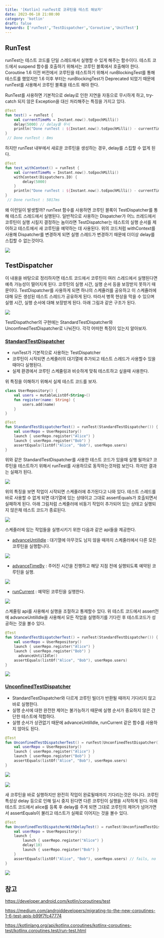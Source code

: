 ```yaml
---
title: '[Kotlin] runTest로 코루틴을 테스트 해보자'
date: 2023-06-18 21:00:00
category: 'kotlin'
draft: false
keywords: ['runTest','TestDispatcher','Coroutine','UnitTest']
---
```


## RunTest
runTest는 테스트 코드를 단일 스레드에서 실행할 수 있게 해주는 함수이다.
테스트 코드에서 suspend 함수를 호출하기 위해서는 코루틴 블록에서 호출해야 한다.
Coroutine 1.6 이전 버전에서 코루틴을 테스트하기 위해서 runBlockingTest를 통해 테스트를 했었지만 1.6 이후 부터는 runBlockingTest가 Deprecated 되었기 때문에 runTest를 사용해서 코루틴 블록을 테스트 해야 한다.

RunTest를 사용하면 기본적으로 delay로 인한 지연을 자동으로 무시하게 하고, try-catch 되지 않은 Exception을 대신 처리해주는 특징을 가지고 있다.

```kotlin
@Test
fun test() = runTest {
    val currentTimeMs = Instant.now().toEpochMilli()
    delay(5000) // delay를 무시
    println("Done runTest : ${Instant.now().toEpochMilli() - currentTimeMs}ms")
}
 // Done runTest : 8ms
```

하지만 runTest 내부에서 새로운 코루틴을 생성하는 경우, delay를 스킵할 수 없게 된다.

```kotlin
@Test
fun test_withContext() = runTest {
    val currentTimeMs = Instant.now().toEpochMilli()
    withContext(Dispatchers.IO) {
        delay(5000)
    }
    println("Done runTest : ${Instant.now().toEpochMilli() - currentTimeMs}")
}
 // Done runTest : 5017ms
```

왜 이런일이 발생할까? runTest 함수를 사용하면 코루틴 블록이 TestDispatcher를 통해 테스트 스레드에서 실행된다. 일반적으로 사용하는 Dispatcher가 어느 쓰레드에서 코루틴이 실행 시킬지 결정하는 놈이라면 TestDispatcher는 테스트의 실행 순서를 제어하고 테스트에서 새 코루틴을 예약하는 데 사용된다. 위의 코드처럼 withContext를 사용해 Dispatcher를 변경하게 되면 실행 스레드가 변경하기 때문에 더이상 delay를 스킵할 수 없는것이다.

<img src="../../assets/runtest_1.png">

## TestDispatcher
이 내용을 바탕으로 정리하자면 테스트 코드에서 코루틴이 여러 스레드에서 실행된다면 예측 가능성이 떨어지게 된다. 코루틴의 실행 시간, 실행 순서 등을 보장받지 못하기 때문이다. TestDispatcher를 사용하게 되면 하나의 스케쥴러를 공유하고 이 스케쥴러에 대해 모든 생성된 테스트 스레드가 공유하게 된다. 따라서 병목 현상을 막을 수 있으며 실행 시간, 실행 순서에 대해 보장받게 된다. 아래 그림과 같은 구조가 된다.

<img src="../../assets/runtest_2.png">

TestDispathcher의 구현에는 StandardTestDispatcher와 UnconfinedTestDispatcher로 나눠진다. 각각 어떠한 특징이 있는지 알아보자.

### [StandardTestDispatcher](https://kotlinlang.org/api/kotlinx.coroutines/kotlinx-coroutines-test/kotlinx.coroutines.test/-standard-test-dispatcher.html)
- runTest가 기본적으로 사용하는 TestDispatcher
- 코루틴이 시작되면 스케줄러의 대기열에 추가되고 테스트 스레드가 사용할수 있을 때마다 실행된다.
- 실제 환경에서 코루틴 스케쥴링과 비슷하게 맞춰 테스트하고 싶을때 사용한다.

위 특징을 이해하기 위해서 실제 테스트 코드를 보자.
```kotlin
class UserRepository() {
    val users = mutableListOf<String>()
    fun register(name: String) {
        users.add(name)
    }
}

@Test
fun StandardTestDispatcherTest() = runTest(StandardTestDispatcher()) {
    val userRepo = UserRepository()
    launch { userRepo.register("Alice") }
    launch { userRepo.register("Bob") }
    assertEquals(listOf("Alice", "Bob"), userRepo.users)
}
```

위와 같은 StandardTestDispatcher를 사용한 테스트 코드가 있을때 실행 될까요? 코루틴을 테스트하기 위해서 runTest를 사용하므로 동작하는것처럼 보인다. 하지만 결과는 실패가 된다.

<img src="../../assets/runtest_3.png">

위의 특징을 보면 작업이 시작되면 스케줄러에 추가된다고 나와 있다. 테스트 스레드를 바로 사용할 수 없게 되면 대기열에 있는 상태이고 그대로 assertEquals가 호출되면서 실패하게 된다. 아래 그림처럼 스케줄러에 비동기 작업이 추가되어 있는 상태고 실행되지 않은채 테스트 코드가 종료된다.

<img src="../../assets/runtest_4.png">

스케줄러에 있는 작업들을 실행시키기 위한 다음과 같은 api들을 제공한다.
- [advanceUntilIdle](https://kotlinlang.org/api/kotlinx.coroutines/kotlinx-coroutines-test/kotlinx.coroutines.test/-test-coroutine-scheduler/advance-until-idle.html) : 대기열에 아무것도 남지 않을 때까지 스케줄러에서 다른 모든 코루틴을 실행합니다.
  
<img src="../../assets/runtest_7.png">

- [advanceTimeBy](https://kotlin.github.io/kotlinx.coroutines/kotlinx-coroutines-test/kotlinx.coroutines.test/-test-coroutine-scheduler/advance-time-by.html) : 주어진 시간을 진행하고 해당 지점 전에 실행되도록 예약된 코루틴을 실행.
  
<img src="../../assets/runtest_6.png">

- [runCurrent](https://kotlin.github.io/kotlinx.coroutines/kotlinx-coroutines-test/kotlinx.coroutines.test/-test-coroutine-scheduler/run-current.html) : 예약된 코루틴을 실행한다.
  
<img src="../../assets/runtest_5.png">

스케줄링 api를 사용해서 실행을 조절하고 통제할수 있다. 위 테스트 코드에서 assert전에 advanceUntilIdle을 사용해서 모든 작업을 실행하기를 기다린 후 테스트코드가 성공하는 것을 볼수 있다.

```kotlin
@Test
fun StandardTestDispatcherTest() = runTest(StandardTestDispatcher()) {
    val userRepo = UserRepository()
    launch { userRepo.register("Alice") }
    launch { userRepo.register("Bob") }
	  advanceUntilIdle()
    assertEquals(listOf("Alice", "Bob"), userRepo.users)
}
```

<img src="../../assets/runtest_10.png">


### [UnconfinedTestDispatcher](https://kotlinlang.org/api/kotlinx.coroutines/kotlinx-coroutines-test/kotlinx.coroutines.test/-unconfined-test-dispatcher.html)
- StandardTestDispatcher와 다르게 코루틴 빌더가 반환될 때까지 기다리지 않고 바로 실행한다.
- 실행 순서에 대한 완전한 제어는 불가능하기 때문에 실행 순서가 중요하지 않은 간단한 테스트에 적합하다.
- 실행 순서가 상관없기 때문에 advanceUntilIdle, runCurrent 같은 함수를 사용하지 않아도 된다.
```kotlin
@Test
fun UnconfinedTestDispatcherTest() = runTest(UnconfinedTestDispatcher()) {
    val userRepo = UserRepository()
    launch { userRepo.register("Alice") }
    launch { userRepo.register("Bob") }
    assertEquals(listOf("Alice", "Bob"), userRepo.users)
}
```
<img src="../../assets/runtest_8.png">

<br>
<br>

<img src="../../assets/runtest_11.png">

새 코루틴을 바로 실행하지만 완전히 작업이 완료될때까지 기다리는것은 아니다. 코루틴 특성상 delay 등으로 인해 일시 중지 된다면 다른 코루틴이 실행을 시작하게 된다. 아래 테스트 코드에서 alice를 등록 후 delay를 주게 되면 그대로 코루틴의 제어가 넘어가면서 assertEquals이 불리고 테스트가 실패로 이어지는 것을 볼수 있다.

```kotlin
@Test
fun UnconfinedTestDispatcherWithDelayTest() = runTest(UnconfinedTestDispatcher()) {
    val userRepo = UserRepository()
    launch {
        launch { userRepo.register("Alice") }
        delay(10)
        launch { userRepo.register("Bob") }
    }
    assertEquals(listOf("Alice", "Bob"), userRepo.users) // fails, no  items emitted
}
```
<img src="../../assets/runtest_9.png">



## 참고
https://developer.android.com/kotlin/coroutines/test

https://medium.com/androiddevelopers/migrating-to-the-new-coroutines-1-6-test-apis-b99f7fc47774

https://kotlinlang.org/api/kotlinx.coroutines/kotlinx-coroutines-test/kotlinx.coroutines.test/run-test.html

